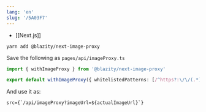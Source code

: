 ```yaml
---
lang: 'en'
slug: '/5A03F7'
---
```


- [[Next.js]]

```
yarn add @blazity/next-image-proxy
```

Save the following as `pages/api/imageProxy.ts`

```ts
import { withImageProxy } from '@blazity/next-image-proxy'

export default withImageProxy({ whitelistedPatterns: [/^https?:\/\/(.*).mydomain.com/] })
```

And use it as:

```tsx
src={`/api/imageProxy?imageUrl=${actualImageUrl}`}
```